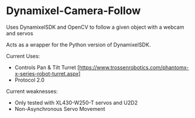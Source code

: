 # Dynamixel-Camera-Follow
Uses DynamixelSDK and OpenCV to follow a given object with a webcam and servos

Acts as a wrapper for the Python version of DynamixelSDK.

Current Uses:
  * Controls Pan & Tilt Turret [https://www.trossenrobotics.com/phantomx-x-series-robot-turret.aspx]
  * Protocol 2.0
  
Current weaknesses:
  * Only tested with XL430-W250-T servos and U2D2 
  * Non-Asynchronous Servo Movement
